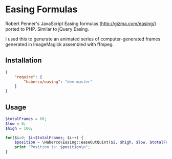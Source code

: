 # Easing Formulas

Robert Penner's JavaScript Easing formulas (http://gizma.com/easing/) ported to PHP. Similar to jQuery Easing.

I used this to generate an animated series of computer-generated frames generated in ImageMagick assembled with ffmpeg.

## Installation

```json
{
    "require": {
        "haberco/easing": "dev-master"
    }
}
```

## Usage

```php
$totalFrames = 60;
$low = 0;
$high = 100;

for($i=0; $i<$totalFrames; $i++) {
	$position = \Haberco\Easing::easeOutQuint($i, $high, $low, $totalFrames);
	print "Position is: $position\n";
}
```
